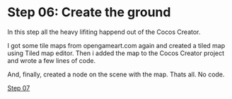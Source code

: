 # Step 06: Create the ground

In this step all the heavy lifiting happend out of the Cocos Creator.

I got some tile maps from opengameart.com again and created a tiled map using Tiled map editor.
Then i added the map to the Cocos Creator project and wrote a few lines of code.

And, finally, created a node on the scene with the map. Thats all. No code.

[Step 07](./step07.md)
